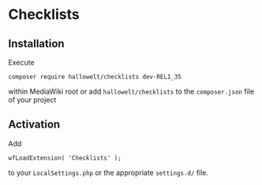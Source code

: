 # Checklists

## Installation
Execute

    composer require hallowelt/checklists dev-REL1_35
within MediaWiki root or add `hallowelt/checklists` to the
`composer.json` file of your project

## Activation
Add

    wfLoadExtension( 'Checklists' );
to your `LocalSettings.php` or the appropriate `settings.d/` file.